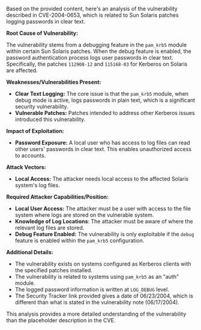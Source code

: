 Based on the provided content, here's an analysis of the vulnerability described in CVE-2004-0653, which is related to Sun Solaris patches logging passwords in clear text.

**Root Cause of Vulnerability:**

The vulnerability stems from a debugging feature in the `pam_krb5` module within certain Sun Solaris patches. When the debug feature is enabled, the password authentication process logs user passwords in clear text. Specifically, the patches `112908-12` and `115168-03` for Kerberos on Solaris are affected.

**Weaknesses/Vulnerabilities Present:**

*   **Clear Text Logging:** The core issue is that the `pam_krb5` module, when debug mode is active, logs passwords in plain text, which is a significant security vulnerability.
*  **Vulnerable Patches:** Patches intended to address other Kerberos issues introduced this vulnerability.

**Impact of Exploitation:**

*   **Password Exposure:** A local user who has access to log files can read other users' passwords in clear text. This enables unauthorized access to accounts.

**Attack Vectors:**

*   **Local Access:** The attacker needs local access to the affected Solaris system's log files.

**Required Attacker Capabilities/Position:**

*   **Local User Access:** The attacker must be a user with access to the file system where logs are stored on the vulnerable system.
*  **Knowledge of Log Locations**: The attacker must be aware of where the relevant log files are stored.
*   **Debug Feature Enabled:** The vulnerability is only exploitable if the `debug` feature is enabled within the `pam_krb5` configuration.

**Additional Details:**

*   The vulnerability exists on systems configured as Kerberos clients with the specified patches installed.
*   The vulnerability is related to systems using `pam_krb5` as an "auth" module.
*   The logged password information is written at `LOG_DEBUG` level.
* The Security Tracker link provided gives a date of 06/23/2004, which is different than what is stated in the vulnerability note (06/17/2004).

This analysis provides a more detailed understanding of the vulnerability than the placeholder description in the CVE.